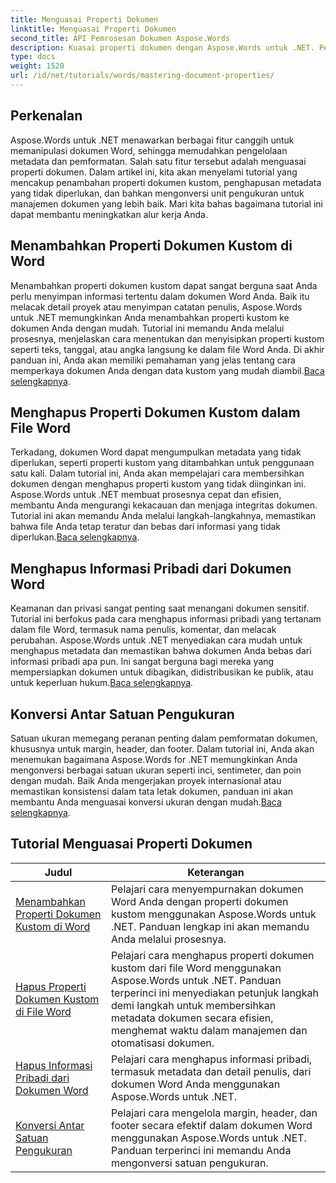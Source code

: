 ```yaml
---
title: Menguasai Properti Dokumen
linktitle: Menguasai Properti Dokumen
second_title: API Pemrosesan Dokumen Aspose.Words
description: Kuasai properti dokumen dengan Aspose.Words untuk .NET. Pelajari cara menambahkan, menghapus, dan mengonversi satuan pengukuran dalam dokumen Word dengan tutorial yang mudah diikuti ini.
type: docs
weight: 1520
url: /id/net/tutorials/words/mastering-document-properties/
---
```

## Perkenalan  

Aspose.Words untuk .NET menawarkan berbagai fitur canggih untuk memanipulasi dokumen Word, sehingga memudahkan pengelolaan metadata dan pemformatan. Salah satu fitur tersebut adalah menguasai properti dokumen. Dalam artikel ini, kita akan menyelami tutorial yang mencakup penambahan properti dokumen kustom, penghapusan metadata yang tidak diperlukan, dan bahkan mengonversi unit pengukuran untuk manajemen dokumen yang lebih baik. Mari kita bahas bagaimana tutorial ini dapat membantu meningkatkan alur kerja Anda.

## Menambahkan Properti Dokumen Kustom di Word  

Menambahkan properti dokumen kustom dapat sangat berguna saat Anda perlu menyimpan informasi tertentu dalam dokumen Word Anda. Baik itu melacak detail proyek atau menyimpan catatan penulis, Aspose.Words untuk .NET memungkinkan Anda menambahkan properti kustom ke dokumen Anda dengan mudah. Tutorial ini memandu Anda melalui prosesnya, menjelaskan cara menentukan dan menyisipkan properti kustom seperti teks, tanggal, atau angka langsung ke dalam file Word Anda. Di akhir panduan ini, Anda akan memiliki pemahaman yang jelas tentang cara memperkaya dokumen Anda dengan data kustom yang mudah diambil.[Baca selengkapnya](./adding-custom-document-properties-in-word/).

## Menghapus Properti Dokumen Kustom dalam File Word  

Terkadang, dokumen Word dapat mengumpulkan metadata yang tidak diperlukan, seperti properti kustom yang ditambahkan untuk penggunaan satu kali. Dalam tutorial ini, Anda akan mempelajari cara membersihkan dokumen dengan menghapus properti kustom yang tidak diinginkan ini. Aspose.Words untuk .NET membuat prosesnya cepat dan efisien, membantu Anda mengurangi kekacauan dan menjaga integritas dokumen. Tutorial ini akan memandu Anda melalui langkah-langkahnya, memastikan bahwa file Anda tetap teratur dan bebas dari informasi yang tidak diperlukan.[Baca selengkapnya](./remove-custom-document-properties-in-word-files/).

## Menghapus Informasi Pribadi dari Dokumen Word  

 Keamanan dan privasi sangat penting saat menangani dokumen sensitif. Tutorial ini berfokus pada cara menghapus informasi pribadi yang tertanam dalam file Word, termasuk nama penulis, komentar, dan melacak perubahan. Aspose.Words untuk .NET menyediakan cara mudah untuk menghapus metadata dan memastikan bahwa dokumen Anda bebas dari informasi pribadi apa pun. Ini sangat berguna bagi mereka yang mempersiapkan dokumen untuk dibagikan, didistribusikan ke publik, atau untuk keperluan hukum.[Baca selengkapnya](./remove-personal-information-word-document/).

## Konversi Antar Satuan Pengukuran  

 Satuan ukuran memegang peranan penting dalam pemformatan dokumen, khususnya untuk margin, header, dan footer. Dalam tutorial ini, Anda akan menemukan bagaimana Aspose.Words for .NET memungkinkan Anda mengonversi berbagai satuan ukuran seperti inci, sentimeter, dan poin dengan mudah. Baik Anda mengerjakan proyek internasional atau memastikan konsistensi dalam tata letak dokumen, panduan ini akan membantu Anda menguasai konversi ukuran dengan mudah.[Baca selengkapnya](./converting-between-measurement-units/).

 ## Tutorial Menguasai Properti Dokumen
| Judul | Keterangan |
| --- | --- |
| [Menambahkan Properti Dokumen Kustom di Word](./adding-custom-document-properties-in-word/) | Pelajari cara menyempurnakan dokumen Word Anda dengan properti dokumen kustom menggunakan Aspose.Words untuk .NET. Panduan lengkap ini akan memandu Anda melalui prosesnya. |
| [Hapus Properti Dokumen Kustom di File Word](./remove-custom-document-properties-in-word-files/) | Pelajari cara menghapus properti dokumen kustom dari file Word menggunakan Aspose.Words untuk .NET. Panduan terperinci ini menyediakan petunjuk langkah demi langkah untuk membersihkan metadata dokumen secara efisien, menghemat waktu dalam manajemen dan otomatisasi dokumen. |
| [Hapus Informasi Pribadi dari Dokumen Word](./remove-personal-information-word-document/) | Pelajari cara menghapus informasi pribadi, termasuk metadata dan detail penulis, dari dokumen Word Anda menggunakan Aspose.Words untuk .NET. |
| [Konversi Antar Satuan Pengukuran](./converting-between-measurement-units/) | Pelajari cara mengelola margin, header, dan footer secara efektif dalam dokumen Word menggunakan Aspose.Words untuk .NET. Panduan terperinci ini memandu Anda mengonversi satuan pengukuran. |
